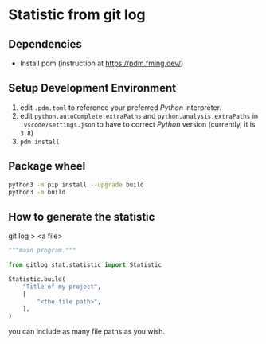 # Statistic from git log

## Dependencies

- Install pdm (instruction at https://pdm.fming.dev/)

## Setup Development Environment

1. edit `.pdm.toml` to reference your preferred _Python_ interpreter.
1. edit `python.autoComplete.extraPaths` and `python.analysis.extraPaths` in `.vscode/settings.json` to have to correct _Python_ version (currently, it is `3.8`)
1. ```pdm install```


## Package wheel

```sh
python3 -m pip install --upgrade build
python3 -m build
```

## How to generate the statistic

git log > \<a file>

```python
"""main program."""

from gitlog_stat.statistic import Statistic

Statistic.build(
    "Title of my project",
    [
        "<the file path>",
    ],
)
```

you can include as many file paths as you wish.